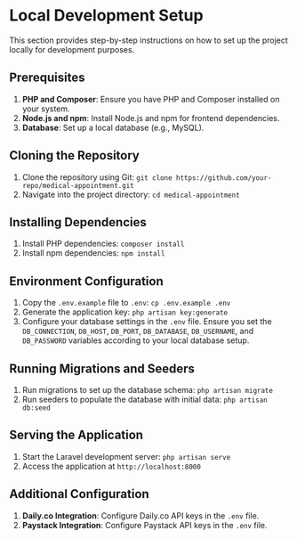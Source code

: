 # Local Development Setup

This section provides step-by-step instructions on how to set up the project locally for development purposes.

## Prerequisites

1.  **PHP and Composer**: Ensure you have PHP and Composer installed on your system.
2.  **Node.js and npm**: Install Node.js and npm for frontend dependencies.
3.  **Database**: Set up a local database (e.g., MySQL).

## Cloning the Repository

1.  Clone the repository using Git: `git clone https://github.com/your-repo/medical-appointment.git`
2.  Navigate into the project directory: `cd medical-appointment`

## Installing Dependencies

1.  Install PHP dependencies: `composer install`
2.  Install npm dependencies: `npm install`

## Environment Configuration

1. Copy the `.env.example` file to `.env`: `cp .env.example .env`
2. Generate the application key: `php artisan key:generate`
3. Configure your database settings in the `.env` file. Ensure you set the `DB_CONNECTION`, `DB_HOST`, `DB_PORT`, `DB_DATABASE`, `DB_USERNAME`, and `DB_PASSWORD` variables according to your local database setup.

## Running Migrations and Seeders

1. Run migrations to set up the database schema: `php artisan migrate`
2. Run seeders to populate the database with initial data: `php artisan db:seed`

## Serving the Application

1.  Start the Laravel development server: `php artisan serve`
2.  Access the application at `http://localhost:8000`

## Additional Configuration

1.  **Daily.co Integration**: Configure Daily.co API keys in the `.env` file.
2.  **Paystack Integration**: Configure Paystack API keys in the `.env` file.
